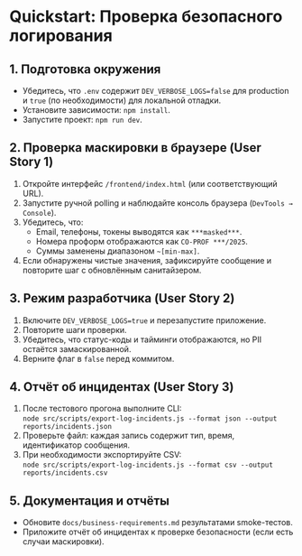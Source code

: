 # Quickstart: Проверка безопасного логирования

## 1. Подготовка окружения
- Убедитесь, что `.env` содержит `DEV_VERBOSE_LOGS=false` для production и `true` (по необходимости) для локальной отладки.
- Установите зависимости: `npm install`.
- Запустите проект: `npm run dev`.

## 2. Проверка маскировки в браузере (User Story 1)
1. Откройте интерфейс `/frontend/index.html` (или соответствующий URL).
2. Запустите ручной polling и наблюдайте консоль браузера (`DevTools → Console`).
3. Убедитесь, что:
   - Email, телефоны, токены выводятся как `***masked***`.
   - Номера проформ отображаются как `CO-PROF ***/2025`.
   - Суммы заменены диапазоном `~[min-max]`.
4. Если обнаружены чистые значения, зафиксируйте сообщение и повторите шаг с обновлённым санитайзером.

## 3. Режим разработчика (User Story 2)
1. Включите `DEV_VERBOSE_LOGS=true` и перезапустите приложение.
2. Повторите шаги проверки.
3. Убедитесь, что статус-коды и тайминги отображаются, но PII остаётся замаскированной.
4. Верните флаг в `false` перед коммитом.

## 4. Отчёт об инцидентах (User Story 3)
1. После тестового прогона выполните CLI:  
   `node src/scripts/export-log-incidents.js --format json --output reports/incidents.json`
2. Проверьте файл: каждая запись содержит тип, время, идентификатор сообщения.
3. При необходимости экспортируйте CSV:  
   `node src/scripts/export-log-incidents.js --format csv --output reports/incidents.csv`

## 5. Документация и отчёты
- Обновите `docs/business-requirements.md` результатами smoke-тестов.
- Приложите отчёт об инцидентах к проверке безопасности (если есть случаи маскировки).
